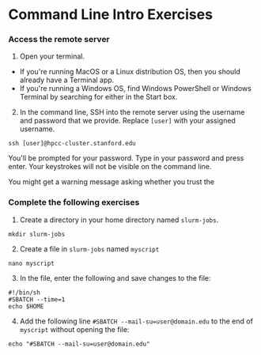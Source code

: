 # Command Line Intro Exercises

### Access the remote server

1. Open your terminal. 
- If you're running MacOS or a Linux distribution OS, then you should already have a Terminal app.
- If you're running a Windows OS, find Windows PowerShell or Windows Terminal by searching for either in the Start box.

2. In the command line, SSH into the remote server using the username and password that we provide. Replace ```[user]``` with your assigned username.

```
ssh [user]@hpcc-cluster.stanford.edu
```

You'll be prompted for your password. Type in your password and press enter. Your keystrokes will not be visible on the command line.

You might get a warning message asking whether you trust the 

### Complete the following exercises

1. Create a directory in your home directory named ```slurm-jobs```.

```
mkdir slurm-jobs
```

2. Create a file in ```slurm-jobs``` named ```myscript```

```
nano myscript
```

3. In the file, enter the following and save changes to the file:

```
#!/bin/sh
#SBATCH --time=1
echo $HOME
```

4. Add the following line ```#SBATCH --mail-su=user@domain.edu``` to the end of ```myscript``` without opening the file:

```
echo "#SBATCH --mail-su=user@domain.edu"
```
